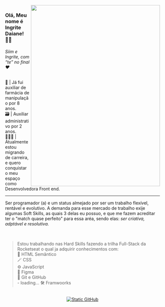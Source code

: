 <img align="right" height="590px" width="420px" src="https://i.pinimg.com/originals/f5/36/01/f53601133f236d1cb167ac19f05a3d60.gif">

### Olá, Meu nome é Ingrite Daiane!👋🏽
<h6><i>Siim e Ingrite, com “te” no final </i>❤️</h6>

<p align="left">
  💊 | Já fui auxiliar de farmácia de manipulação por 8 anos. <br>
  🗃️ | Auxiliar administrativo por 2 anos. <br>
  👩🏽‍💻 | Atualmente estou migrando de carreira, e quero conquistar o meu espaço como Desenvolvedora Front end. <br>
  <hr>
  Ser programador (a) e um status almejado por ser um trabalho flexível, rentável e evolutivo.
  A demanda para esse mercado de trabalho exije algumas Soft Skills, as quais 3 delas eu possuo,
  e que me fazem acreditar ter o "match quase perfeito" para essa aréa, sendo elas:<i> ser criativa, adptável e resolutiva.</b></i> 
  <br>
  <br>
  <br>
  <blockquote>Estou trabalhando nas Hard Skills fazendo a trilha Full-Stack da Rocketseat o qual ja adquirir conhecimentos com:<br>
    🧩 HTML Semântico<br>
    🪄 CSS <br>
    ⚙️ JavaScript <br>
    🎨 Figma <br>
    🧮 Git e GitHub <br>
    - loading...
    🛠️ Framwoorks 
  </blockquote>
  <br>
  <div align="center" >
    <a href="https://www.instagram.com/ingritedaiane">
    <img src="https://img.shields.io/static/v1?label=instagram&message=DEV da realidade e nem tô falando da virtual&color=f8efd4&style=for-the-badge&logo=GitHub" alt="Static GitHub"></a>
  </div>
